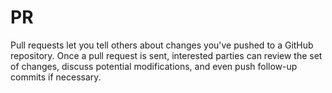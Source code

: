 # PR
Pull requests let you tell others about changes you've pushed to a GitHub repository. Once a pull request is sent, interested parties can review the set of changes, discuss potential modifications, and even push follow-up commits if necessary.
